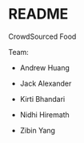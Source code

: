 # README

CrowdSourced Food

Team:

* Andrew Huang

* Jack Alexander

* Kirti Bhandari

* Nidhi Hiremath

* Zibin Yang